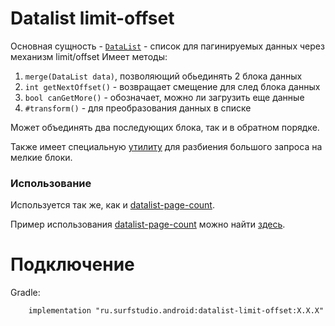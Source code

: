# Datalist limit-offset
Основная сущность - [`DataList`][dl] - список для пагинируемых данных через механизм limit/offset
Имеет методы:
 1. `merge(DataList data)`, позволяющий обьединять 2 блока данных
 2. `int getNextOffset()` - возвращает смещение для след блока данных
 3. `bool canGetMore()` - обозначает, можно ли загрузить еще данные
 1. `#transform()` - для преобразования данных в списке

Может объединять два последующих блока, так и в обратном порядке.

Также имеет специальную [утилиту][util] для разбиения большого запроса на мелкие блоки.

### Использование
Используется так же, как и [datalist-page-count](../lib-datalist-page-count/README.md).

Пример использования [datalist-page-count](../lib-datalist-page-count)
можно найти [здесь](/deprecated/network/sample).

# Подключение
Gradle:
```
    implementation "ru.surfstudio.android:datalist-limit-offset:X.X.X"
```

[util]: src/main/java/ru/surfstudio/android/datalistlimitoffset/util/PaginationableUtil.java
[dl]: src/main/java/ru/surfstudio/android/datalistlimitoffset/domain/datalist/DataList.java